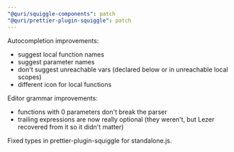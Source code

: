 ```yaml
---
"@quri/squiggle-components": patch
"@quri/prettier-plugin-squiggle": patch
---
```


Autocompletion improvements:
- suggest local function names
- suggest parameter names
- don't suggest unreachable vars (declared below or in unreachable local scopes)
- different icon for local functions

Editor grammar improvements:
- functions with 0 parameters don't break the parser
- trailing expressions are now really optional (they weren't, but Lezer recovered from it so it didn't matter)

Fixed types in prettier-plugin-squiggle for standalone.js.
